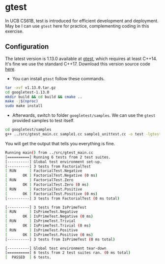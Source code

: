 # gtest

In UCB CS61B, test is introduced for efficient development and deployment. May be I can use `gtest` here for practice, complementing coding in this exercise.

## Configuration

The latest version is 1.13.0 available at [gtest](https://github.com/google/googletest), which requires at least C++14. It's fine we use the standard C++17. Download this version source code [here](https://github.com/google/googletest/archive/refs/tags/v1.13.0.tar.gz).

- You can install `gtest` follow these commands.

```bash
tar -xvf v1.13.0.tar.gz
cd googletest-1.13.0
mkdir build && cd build && cmake ..
make -j$(nproc)
sudo make install
```

- Afterwards, switch to folder `googletest/samples`. We can use the `gtest` provided samples to test itself.

```bash
cd googletest/samples
g++ ../src/gtest_main.cc sample1.cc sample1_unittest.cc -o test -lgtest -lgmock -lpthread -std=c++17
```

You will get the output that tells you everything is fine.

```bash
Running main() from ../src/gtest_main.cc
[==========] Running 6 tests from 2 test suites.
[----------] Global test environment set-up.
[----------] 3 tests from FactorialTest
[ RUN      ] FactorialTest.Negative
[       OK ] FactorialTest.Negative (0 ms)
[ RUN      ] FactorialTest.Zero
[       OK ] FactorialTest.Zero (0 ms)
[ RUN      ] FactorialTest.Positive
[       OK ] FactorialTest.Positive (0 ms)
[----------] 3 tests from FactorialTest (0 ms total)

[----------] 3 tests from IsPrimeTest
[ RUN      ] IsPrimeTest.Negative
[       OK ] IsPrimeTest.Negative (0 ms)
[ RUN      ] IsPrimeTest.Trivial
[       OK ] IsPrimeTest.Trivial (0 ms)
[ RUN      ] IsPrimeTest.Positive
[       OK ] IsPrimeTest.Positive (0 ms)
[----------] 3 tests from IsPrimeTest (0 ms total)

[----------] Global test environment tear-down
[==========] 6 tests from 2 test suites ran. (0 ms total)
[  PASSED  ] 6 tests.
```
